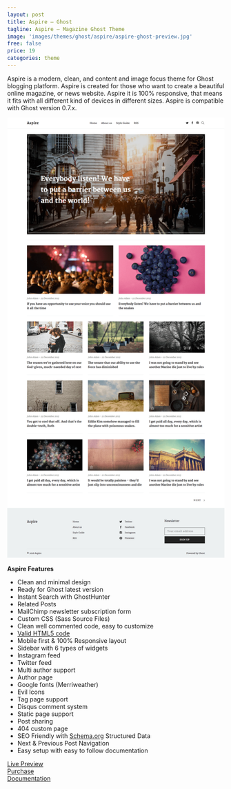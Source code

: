 ```yaml
---
layout: post
title: Aspire – Ghost
tagline: Aspire – Magazine Ghost Theme
image: 'images/themes/ghost/aspire/aspire-ghost-preview.jpg'
free: false
price: 19
categories: theme
---
```


Aspire is a modern, clean, and content and image focus theme for Ghost blogging platform. Aspire is created for those who want to create a beautiful online magazine, or news website. Aspire it is 100% responsive, that means it fits with all different kind of devices in different sizes. Aspire is compatible with Ghost version 0.7.x.

![aspire-ghost-full-preview](/images/themes/ghost/aspire/aspire-ghost-full-preview.png)

**Aspire Features**

- Clean and minimal design
- Ready for Ghost latest version
- Instant Search with GhostHunter
- Related Posts
- MailChimp newsletter subscription form
- Custom CSS (Sass Source Files)
- Clean well commented code, easy to customize
- <a href="https://validator.w3.org/nu/?doc=http%3A%2F%2Faspire.aspirethemes.com%2F">Valid HTML5 code<a/>
- Mobile first &amp; 100% Responsive layout
- Sidebar with 6 types of widgets
- Instagram feed
- Twitter feed
- Multi author support
- Author page
- Google fonts (Merriweather)
- Evil Icons
- Tag page support
- Disqus comment system
- Static page support
- Post sharing
- 404 custom page
- SEO Friendly with <a href="http://Schema.org">Schema.org</a> Structured Data
- Next &amp; Previous Post Navigation
- Easy setup with easy to follow documentation

<div class="row">
  <div class="column medium-4 large-4">
    <a class="button button--large button--expand" href="http://aspire.aspirethemes.com/" target="_blank">Live Preview</a>
  </div>
  <div class="column medium-4 large-4">
    <a class="button button--expand button--large button--success" href="http://themeforest.net/item/aspire-news-magazine-clean-ghost-theme/14230254" target="_blank">Purchase</a>
  </div>
  <div class="column medium-4 large-4">
    <a class="button button--large button--expand" href="http://aspirethemes.com/docs/aspire-ghost.html" target="_blank">Documentation</a>
  </div>
</div>